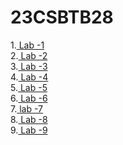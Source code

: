 # 23CSBTB28
1.<a href ="https://colab.research.google.com/drive/153OvVaQrPVB0PwnM2funCvUZlcXDc2DD"> Lab -1</a><br>
2.<a href ="https://colab.research.google.com/github/omsai1682/23CSBTB28/blob/main/Untitled2.ipynb"> Lab -2</a><br>
3.<a href ="https://colab.research.google.com/github/omsai1682/23CSBTB28/blob/main/AIML_Lab03.ipynb"> Lab -3</a><br>
4.<a href ="https://colab.research.google.com/github/omsai1682/23CSBTB28/blob/main/AIML_Lab04.ipynb"> Lab -4</a><br>
5.<a href ="https://colab.research.google.com/drive/1daeRzdDJ4l2t9SKnAgr_XdsloNDxG1G6?authuser=0#scrollTo=6OkLkJGECHBa"> Lab -5</a><br>
6.<a href ="https://colab.research.google.com/drive/1daeRzdDJ4l2t9SKnAgr_XdsloNDxG1G6?authuser=0#scrollTo=6OkLkJGECHBa"> Lab -6</a><br>
7.<a href ="https://colab.research.google.com/drive/1eTVYbSFjebBD8sWtX0JB89O67t-Ghnb6"> lab -7</a><br> 
8.<a href ="https://colab.research.google.com/gist/Akshay3306/c543036c50fcc93ae9ca4800481f1551/lab_8.ipynb "> Lab -8</a><br>
9.<a href ="https://colab.research.google.com/gist/Akshay3306/c8e3066f1d2795c311456fefeb6503d2/lab_9.ipynb"> Lab -9</a><br>
